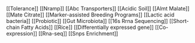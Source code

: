 [[Tolerance]]
[[Nramp]]
[[Abc Transporters]]
[[Acidic Soil]]
[[Almt Malate]]
[[Mate Citrate]]
[[Marker-assisted Breeding Programs]]
[[Lactic acid bacteria]]
[[Probiotic]]
[[Gut Microbiota]]
[[16s Rrna Sequencing]]
[[Short-chain Fatty Acids]]
[[Rice]]
[[Differentially expressed gene]]
[[Co-expression]]
[[Rna-seq]]
[[Snps Enrichment]]
